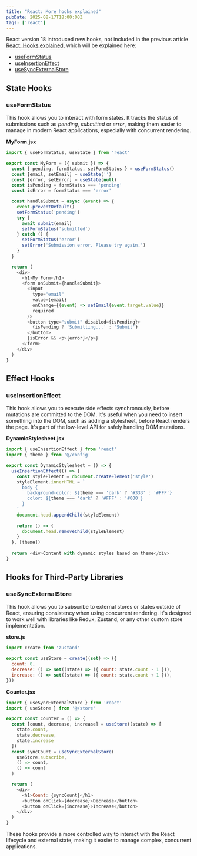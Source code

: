 ```yaml
---
title: "React: More hooks explained"
pubDate: 2025-08-17T18:00:00Z
tags: ['react']
---
```

React version 18 introduced new hooks, not included in the previous article <a href="/en/blog/react-hooks-explained">React: Hooks explained</a>, which will be explained here:
* <a href="#useformstatus">useFormStatus</a>
* <a href="#useinsertioneffect">useInsertionEffect</a>
* <a href="#usesyncexternalstore">useSyncExternalStore</a>

## State Hooks
### useFormStatus
This hook allows you to interact with form states. It tracks the status of submissions such as _pending_, _submitted_ or _error_, making them easier to manage in modern React applications, especially with concurrent rendering.

**MyForm.jsx**
```javascript
import { useFormStatus, useState } from 'react'

export const MyForm = ({ submit }) => {
  const { pending, formStatus, setFormStatus } = useFormStatus()
  const [email, setEmail] = useState('')
  const [error, setError] = useState(null)
  const isPending = formStatus === 'pending'
  const isError = formStatus === 'error'

  const handleSubmit = async (event) => {
    event.preventDefault()
    setFormStatus('pending')
    try {
      await submit(email)
      setFormStatus('submitted')
    } catch () {
      setFormStatus('error')
      setError('Submission error. Please try again.')
    }
  }

  return (
    <div>
      <h1>My Form</h1>      
      <form onSubmit={handleSubmit}>
        <input
          type="email"
          value={email}
          onChange={(event) => setEmail(event.target.value)}
          required
        />
        <button type="submit" disabled={isPending}>
          {isPending ? 'Submitting...' : 'Submit'}
        </button>
        {isError && <p>{error}</p>}
      </form>
    </div>
  )
}
```

## Effect Hooks
### useInsertionEffect
This hook allows you to execute side effects synchronously, before mutations are committed to the DOM. It's useful when you need to insert something into the DOM, such as adding a stylesheet, before React renders the page. It's part of the low-level API for safely handling DOM mutations.

**DynamicStylesheet.jsx**
```javascript
import { useInsertionEffect } from 'react'
import { theme } from '@/config'

export const DynamicStylesheet = () => {  
  useInsertionEffect(() => {
    const styleElement = document.createElement('style')
    styleElement.innerHTML = `
      body {
        background-color: ${theme === 'dark' ? '#333' : '#FFF'}
        color: ${theme === 'dark' ? '#FFF' : '#000'}
      }
    `
    document.head.appendChild(styleElement)
    
    return () => {
      document.head.removeChild(styleElement)
    }
  }, [theme])
  
  return <div>Content with dynamic styles based on theme</div>
}
```

## Hooks for Third-Party Libraries
### useSyncExternalStore
This hook allows you to subscribe to external stores or states outside of React, ensuring consistency when using concurrent rendering. It's designed to work well with libraries like Redux, Zustand, or any other custom store implementation.

**store.js**
```javascript
import create from 'zustand'

export const useStore = create((set) => ({
  count: 0,
  decrease: () => set((state) => ({ count: state.count - 1 })),
  increase: () => set((state) => ({ count: state.count + 1 })),
}))
```

**Counter.jsx**
```javascript
import { useSyncExternalStore } from 'react'
import { useStore } from '@/store'

export const Counter = () => {
  const [count, decrease, increase] = useStore((state) => [
    state.count,
    state.decrease,
    state.increase
  ])
  const syncCount = useSyncExternalStore(
    useStore.subscribe,
    () => count,
    () => count
  )

  return (
    <div>
      <h1>Count: {syncCount}</h1>
      <button onClick={decrease}>Decrease</button>
      <button onClick={increase}>Increase</button>
    </div>
  )
}
```

These hooks provide a more controlled way to interact with the React lifecycle and external state, making it easier to manage complex, concurrent applications.